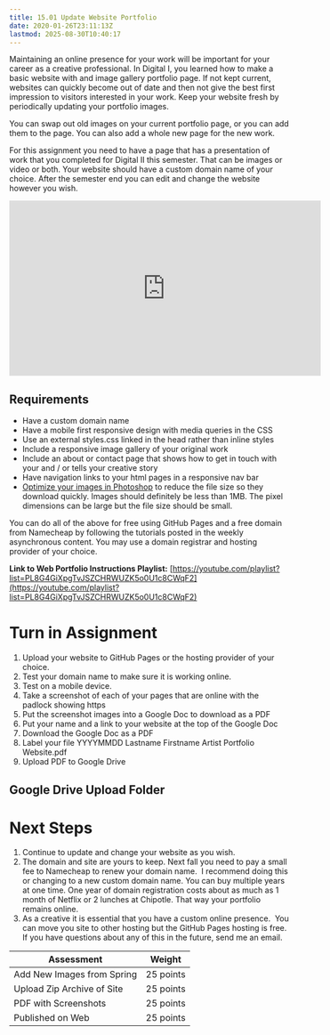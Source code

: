 ```yaml
---
title: 15.01 Update Website Portfolio
date: 2020-01-26T23:11:13Z
lastmod: 2025-08-30T10:40:17
---
```


Maintaining an online presence for your work will be important for your career as a creative professional. In Digital I, you learned how to make a basic website with and image gallery portfolio page. If not kept current, websites can quickly become out of date and then not give the best first impression to visitors interested in your work. Keep your website fresh by periodically updating your portfolio images.

You can swap out old images on your current portfolio page, or you can add them to the page. You can also add a whole new page for the new work.

For this assignment you need to have a page that has a presentation of work that you completed for Digital II this semester. That can be images or video or both. Your website should have a custom domain name of your choice. After the semester end you can edit and change the website however you wish.

<iframe title="YouTube video player" src="https://www.youtube.com/embed/fqVYMRMsqLs" width="560" height="315" frameborder="0" allowfullscreen="allowfullscreen"></iframe>

## Requirements

- Have a custom domain name
- Have a mobile first responsive design with media queries in the CSS
- Use an external styles.css linked in the head rather than inline styles
- Include a responsive image gallery of your original work
- Include an about or contact page that shows how to get in touch with your and / or tells your creative story
- Have navigation links to your html pages in a responsive nav bar
- [Optimize your images in Photoshop](../../../../software/adobe-photoshop/optimize-images-for-web-with-batch-image-processing-in-photoshop.md) to reduce the file size so they download quickly. Images should definitely be less than 1MB. The pixel dimensions can be large but the file size should be small.

You can do all of the above for free using GitHub Pages and a free domain from Namecheap by following the tutorials posted in the weekly asynchronous content. You may use a domain registrar and hosting provider of your choice.

**Link to Web Portfolio Instructions Playlist:** [https://youtube.com/playlist?list=PL8G4GiXpgTvJSZCHRWUZK5o0U1c8CWqF2](https://youtube.com/playlist?list=PL8G4GiXpgTvJSZCHRWUZK5o0U1c8CWqF2)

# Turn in Assignment

1.  Upload your website to GitHub Pages or the hosting provider of your choice.
2.  Test your domain name to make sure it is working online.
3.  Test on a mobile device.
4.  Take a screenshot of each of your pages that are online with the padlock showing https
5.  Put the screenshot images into a Google Doc to download as a PDF
6.  Put your name and a link to your website at the top of the Google Doc
7.  Download the Google Doc as a PDF
8.  Label your file YYYYMMDD Lastname Firstname Artist Portfolio Website.pdf
9.  Upload PDF to Google Drive

## Google Drive Upload Folder

# Next Steps

1.  Continue to update and change your website as you wish.
2.  The domain and site are yours to keep. Next fall you need to pay a small fee to Namecheap to renew your domain name.  I recommend doing this or changing to a new custom domain name. You can buy multiple years at one time. One year of domain registration costs about as much as 1 month of Netflix or 2 lunches at Chipotle. That way your portfolio remains online.
3.  As a creative it is essential that you have a custom online presence.  You can move you site to other hosting but the GitHub Pages hosting is free.  If you have questions about any of this in the future, send me an email.

| Assessment                 | Weight    |
| -------------------------- | --------- |
| Add New Images from Spring | 25 points |
| Upload Zip Archive of Site | 25 points |
| PDF with Screenshots       | 25 points |
| Published on Web           | 25 points |
